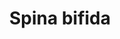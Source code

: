 ---
annotations:
- id: PW:0001189
  parent: regulatory pathway
  type: Pathway Ontology
  value: altered folate metabolic pathway
- id: CL:0002259
  parent: stem cell
  type: Cell Type Ontology
  value: neuroepithelial stem cell
- id: DOID:0080016
  parent: null
  type: Disease Ontology
  value: spina bifida
- id: PW:0000140
  parent: regulatory pathway
  type: Pathway Ontology
  value: folate metabolic pathway
- id: DOID:0080074
  parent: null
  type: Disease Ontology
  value: neural tube defect
authors:
- XNauts
- Fehrhart
- Egonw
- Mkutmon
description: Pathway under construction to explain how Spina Bifida occurs during
  development. Many genes in the pathway are known risk factors for Spina Bifida.
  The current theory suggests that the shortage of nucleotides in neuroepithelial
  cells slows the cellular replication leading to a 'retarded' neural fold development.
last-edited: 2022-01-30
organisms:
- Homo sapiens
redirect_from:
- /index.php/Pathway:WP5150
- /instance/WP5150
revision: null
schema-jsonld:
- '@context': https://schema.org/
  '@id': https://wikipathways.github.io/pathways/WP5150.html
  '@type': Dataset
  creator:
    '@type': Organization
    name: WikiPathways
  description: Pathway under construction to explain how Spina Bifida occurs during
    development. Many genes in the pathway are known risk factors for Spina Bifida.
    The current theory suggests that the shortage of nucleotides in neuroepithelial
    cells slows the cellular replication leading to a 'retarded' neural fold development.
  keywords:
  - 10-Formyltetrahydrofolate
  - 2'-Deoxycytidine 5'-monophosphate(1−) residue
  - 5,10-Methenyltetrahydrofolate
  - 5,10-Methylenetetrahydrofolate
  - 5-Methyl dCMP(1−) residue
  - 5-Methyltetrahydrofolate
  - AHCY
  - Alcohol intake
  - Caffeine
  - Cell proliferation
  - Cellular process
  - Cobalamin
  - DNA synthesis
  - DNMT1
  - DNMT3a
  - DNMT3b
  - Disease
  - Ethanol
  - Folic acid
  - Gene
  - Homocysteine
  - KIAA0828
  - Low methionine intake
  - MAT1A
  - MAT2B
  - MTHFD1
  - MTHFR
  - MTR
  - MTRR
  - Metabolite
  - Methionine
  - Methylcobalamin
  - Physiological change
  - Protein synthesis
  - S-Adenosylhomocysteine
  - S-Adenosylmethionine
  - SHMT1
  - Spina bifida
  - THF
  - Tobacco Smoke Pollution
  - Toxin
  license: CC0
  name: Spina bifida
seo: CreativeWork
title: Spina bifida
wpid: WP5150
---